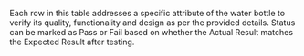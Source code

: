Each row in this table addresses a specific attribute of the water bottle to verify its quality, functionality and design as per the provided details. Status can be marked as Pass or Fail based on whether the Actual Result matches the Expected Result after testing.
